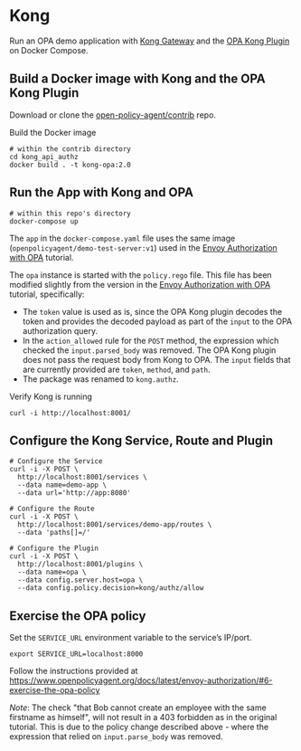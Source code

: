 # Kong

Run an OPA demo application with [Kong Gateway](https://konghq.com/kong/) and the [OPA Kong Plugin](https://github.com/open-policy-agent/contrib/tree/master/kong_api_authz) on Docker Compose.

## Build a Docker image with Kong and the OPA Kong Plugin

Download or clone the [open-policy-agent/contrib](https://github.com/open-policy-agent/contrib) repo.

Build the Docker image
```
# within the contrib directory
cd kong_api_authz
docker build . -t kong-opa:2.0
```

## Run the App with Kong and OPA

```
# within this repo's directory
docker-compose up
```

The `app` in the `docker-compose.yaml` file uses the same image (`openpolicyagent/demo-test-server:v1`) used in the [Envoy Authorization with OPA](https://www.openpolicyagent.org/docs/latest/envoy-authorization/) tutorial.

The `opa` instance is started with the `policy.rego` file. This file has been modified slightly from the version in the [Envoy Authorization with OPA](https://www.openpolicyagent.org/docs/latest/envoy-authorization/#3-define-a-opa-policy) tutorial, specifically:
* The `token` value is used as is, since the OPA Kong plugin decodes the token and provides the decoded payload as part of the `input` to the OPA authorization query.
* In the `action_allowed` rule for the `POST` method, the expression which checked the `input.parsed_body` was removed.  The OPA Kong plugin does not pass the request body from Kong to OPA. The `input` fields that are currently provided are `token`, `method`, and `path`.
* The package was renamed to `kong.authz`.

Verify Kong is running
```
curl -i http://localhost:8001/
```

## Configure the Kong Service, Route and Plugin
```
# Configure the Service
curl -i -X POST \
  http://localhost:8001/services \
  --data name=demo-app \
  --data url='http://app:8080'

# Configure the Route
curl -i -X POST \
  http://localhost:8001/services/demo-app/routes \
  --data 'paths[]=/'

# Configure the Plugin
curl -i -X POST \
  http://localhost:8001/plugins \
  --data name=opa \
  --data config.server.host=opa \
  --data config.policy.decision=kong/authz/allow
```

## Exercise the OPA policy

Set the `SERVICE_URL` environment variable to the service’s IP/port.

```
export SERVICE_URL=localhost:8000
```

Follow the instructions provided at https://www.openpolicyagent.org/docs/latest/envoy-authorization/#6-exercise-the-opa-policy

*Note*: The check "that Bob cannot create an employee with the same firstname as himself", will not result in a 403 forbidden as in the original tutorial. This is due to the policy change described above - where the expression that relied on `input.parse_body` was removed.
